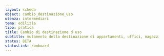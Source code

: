 ```yaml
---
layout: scheda
object: cambio_destinazione_uso
utenza: intermediari
tema: edilizia
tipo: pratica
title: Cambio di destinazione d'uso
subtitle: mutamento della destinazione di appartamenti, uffici, magazzini, negozi, garage, box, depositi etc..
status: BETA
statusLink: /onboard
---
```

